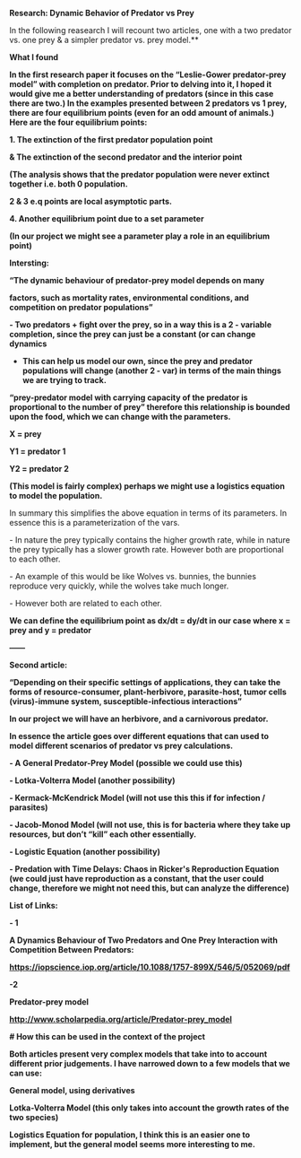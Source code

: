 **Research: Dynamic Behavior of Predator vs Prey**

In the following reasearch I will recount two articles, one with a two predator vs. one prey & a simpler predator vs. prey model.**

**What I found**

**In the first research paper it focuses on the “Leslie-Gower predator-prey model” with completion on predator. Prior to delving into it, I hoped it would give me a better understanding of predators (since in this case there are two.) In the examples presented between 2 predators vs 1 prey, there are four equilibrium points (even for an odd amount of animals.) Here are the four equilibrium points:**



**1. The extinction of the first predator population point**

**& The extinction of the second predator and the interior point**

**(The analysis shows that the predator population were never extinct together i.e. both 0 population.**



**2 & 3 e.q points are local asymptotic parts.**



**4. Another equilibrium point due to a set parameter**

**(In our project we might see a parameter play a role in an equilibrium point)**



**Intersting:**

**“The dynamic behaviour of predator-prey model depends on many**

**factors, such as mortality rates, environmental conditions, and competition on predator populations”**



**- Two predators + fight over the prey, so in a way this is a 2 - variable completion, since the prey can just be a constant (or can change dynamics**

- **This can help us model our own, since the prey and predator populations will change (another 2 - var) in terms of the main things we are trying to track.**



**“prey-predator model with carrying capacity of the predator is proportional to the number of prey” therefore this relationship is bounded upon the food, which we can change with the parameters.**



**X = prey**

**Y1 = predator 1**

**Y2 = predator 2**

**(This model is fairly complex) perhaps we might use a logistics equation to model the population.**

In summary this simplifies the above equation in terms of its parameters. In essence this is a parameterization of the vars.



\- In nature the prey typically contains the higher growth rate, while in nature the prey typically has a slower growth rate. However both are proportional to each other.



\- An example of this would be like Wolves vs. bunnies, the bunnies reproduce very quickly, while the wolves take much longer.



\- However both are related to each other.



**We can define the equilibrium point as dx/dt = dy/dt in our case where x = prey and y = predator**



**——**



**Second article:**



**“Depending on their specific settings of applications, they can take the forms of resource-consumer, plant-herbivore, parasite-host, tumor cells (virus)-immune system, susceptible-infectious interactions”**



**In our project we will have an herbivore, and a carnivorous predator.**



**In essence the article goes over different equations that can used to model different scenarios of predator vs prey calculations.**



**- A General Predator-Prey Model (possible we could use this)**

**- Lotka-Volterra Model (another possibility)**

**- Kermack-McKendrick Model (will not use this this if for infection / parasites)**

**- Jacob-Monod Model (will not use, this is for bacteria where they take up resources, but don’t “kill” each other essentially.**

**- Logistic Equation (another possibility)**

**- Predation with Time Delays: Chaos in Ricker's Reproduction Equation (we could just have reproduction as a constant, that the user could change, therefore we might not need this, but can analyze the difference)**

**List of Links:**



**- 1**

**A Dynamics Behaviour of Two Predators and One Prey Interaction with Competition Between Predators:**

**https://iopscience.iop.org/article/10.1088/1757-899X/546/5/052069/pdf**



**-2**

**Predator-prey model**

**http://www.scholarpedia.org/article/Predator-prey_model**







**# How this can be used in the context of the project**





**Both articles present very complex models that take into to account different prior judgements. I have narrowed down to a few models that we can use:**



**General model, using derivatives**

**Lotka-Volterra Model (this only takes into account the growth rates of the two species)**

**Logistics Equation for population, I think this is an easier one to implement, but the general model seems more interesting to me.**